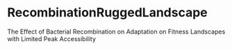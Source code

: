 # RecombinationRuggedLandscape
The Effect of Bacterial Recombination on Adaptation on Fitness Landscapes with Limited Peak Accessibility

